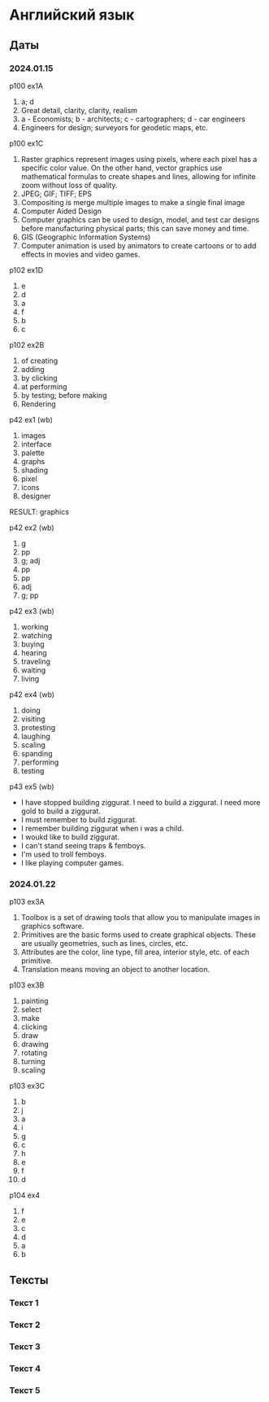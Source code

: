 # Английский язык

## Даты

### 2024.01.15

p100 ex1A

1. a; d
2. Great detail, clarity, clarity, realism
3. a - Economists; b - architects; c - cartographers; d - car engineers
4. Engineers for design; surveyors for geodetic maps, etc.

p100 ex1C

1. Raster graphics represent images using pixels, where each pixel has a specific color value. On the other hand, vector graphics use mathematical formulas to create shapes and lines, allowing for infinite zoom without loss of quality.
2. JPEG; GIF; TIFF; EPS
3. Compositing is merge multiple images to make a single final image
4. Computer Aided Design
5. Computer graphics can be used to design, model, and test car designs before manufacturing physical parts; this can save money and time.
6. GIS (Geographic Information Systems)
7. Computer animation is used by animators to create
cartoons or to add effects in movies and video games.

p102 ex1D

1. e
2. d
3. a
4. f
5. b
6. c

p102 ex2B

1. of creating
2. adding
3. by clicking
4. at performing
5. by testing; before making
6. Rendering

p42 ex1 (wb)

1. images
2. interface
3. palette
4. graphs
5. shading
6. pixel
7. icons
8. designer

RESULT: graphics

p42 ex2 (wb)

1. g
2. pp
3. g; adj
4. pp
5. pp
6. adj
7. g; pp

p42 ex3 (wb)

1. working
2. watching
3. buying
4. hearing
5. traveling
6. waiting
7. living

p42 ex4 (wb)

1. doing
2. visiting
3. protesting
4. laughing
5. scaling
6. spanding
7. performing
8. testing

p43 ex5 (wb)

- I have stopped building ziggurat. I need to build a ziggurat. I need more gold to build a ziggurat.
- I must remember to build ziggurat.
- I remember building ziggurat when i was a child.
- I woukd like to build ziggurat.
- I can't stand seeing traps & femboys.
- I'm used to troll femboys.
- I like playing computer games.

### 2024.01.22

p103 ex3A

1. Toolbox is a set of drawing tools that allow you to manipulate images in graphics software.
2. Primitives are the basic forms used to create graphical objects. These are usually geometries, such as lines, circles, etc.
3. Attributes are the color, line type, fill area, interior style, etc. of each primitive.
4. Translation means moving an object to another location.

p103 ex3B

1. painting
2. select
3. make
4. clicking
5. draw
6. drawing
7. rotating
8. turning
9. scaling

p103 ex3C

1. b
2. j
3. a
4. i
5. g
6. c
7. h
8. e
9. f
10. d

p104 ex4

1. f
2. e
3. c
4. d
5. a
6. b

## Тексты

### Текст 1


### Текст 2


### Текст 3


### Текст 4


### Текст 5


